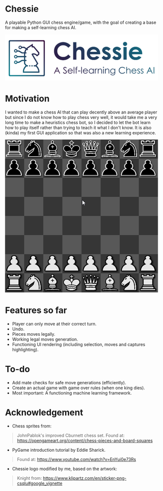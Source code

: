 # Chessie
A playable Python GUI chess engine/game, with the goal of creating a base for making a self-learning chess AI.

![Banner](sprites/icons/chessie_banner.jpg?raw=true "Chessie.")

# Motivation
I wanted to make a chess AI that can play decently above an average player but since I do not know how to play chess very well, it would take me a very long time to make a heuristics chess bot, so I decided to let the bot learn how to play itself rather than trying to teach it what I don't know.
It is also (kinda) my first GUI application so that was also a new learning experience.

![](misc/demo_1.gif)

# Features so far
* Player can only move at their correct turn.
* Undo.
* Pieces moves legally.
* Working legal moves generation.
* Functioning UI rendering (including selection, moves and captures highlighting).

# To-do
* Add mate checks for safe move generations (efficiently).
* Create an actual game with game over rules (when one king dies).
* Most important: A functioning machine learning framework.

# Acknowledgement
* Chess sprites from: 
> JohnPablok's improved Cburnett chess set.
> Found at: https://opengameart.org/content/chess-pieces-and-board-squares

* PyGame introduction tutorial by Eddie Sharick.
> Found at: https://www.youtube.com/watch?v=EnYui0e73Rs

* Chessie logo modified by me, based on the artwork:
> Knight from: https://www.klipartz.com/en/sticker-png-csqlu#google_vignette

